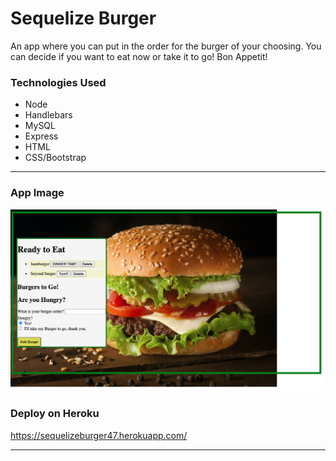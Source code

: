 # Sequelize Burger
An app where you can put in the order for the burger of your choosing.  You can decide if you want to eat now or take it to go! Bon Appetit!
### Technologies Used
- Node
- Handlebars
- MySQL
- Express
- HTML
- CSS/Bootstrap
---
### App Image
![](/public/assets/img/burger.png)

### Deploy on Heroku
https://sequelizeburger47.herokuapp.com/


---
